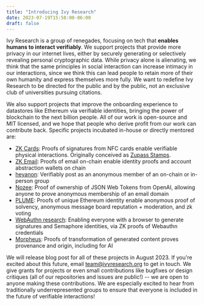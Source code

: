 ```yaml
---
title: "Introducing Ivy Research"
date: 2023-07-19T15:58:00-06:00
draft: false
---
```


Ivy Research is a group of renegades, focusing on tech that **enables humans to interact verifiably**. We support projects that provide more privacy in our internet lives, either by securely generating or selectively revealing personal cryptographic data. While privacy alone is alienating, we think that the same principles in social interaction can increase intimacy in our interactions, since we think this can lead people to retain more of their own humanity and express themselves more fully. We want to redefine Ivy Research to be directed for the public and by the public, not an exclusive club of universities pursuing citations.

We also support projects that improve the onboarding experience to datastores like Ethereum via verifiable identities, bringing the power of blockchain to the next billion people. All of our work is open-source and MIT licensed, and we hope that people who derive profit from our work can contribute back. Specific projects incubated in-house or directly mentored are:

- [ZK Cards](https://stamps.ivyresearch.org): Proofs of signatures from NFC cards enable verifiable physical interactions. Originally conceived as [Zupass Stamps](https://pse-team.notion.site/Zupass-Stamps-Retrospective-v1-6bd7aa223f4d41cdb59b4ecf8aafb130).
- [ZK Email](https://blog.aayushg.com/posts/zkemail/): Proofs of email on-chain enable identity proofs and account abstraction wallets on chain
- [heyanon](https://www.heyanon.wtf/): Verifiably post as an anonymous member of an on-chain or in-person group
- [Nozee](https://www.nozee.xyz/): Proof of ownership of JSON Web Tokens from OpenAI, allowing anyone to prove anonymous membership of an email domain
- [PLUME](https://blog.aayushg.com/posts/nullifier): Proofs of unique Ethereum identity enable anonymous proof of solvency, anonymous message board reputation + moderation, and zk voting
- [WebAuthn research](https://github.com/semaphore-protocol/semaphore/tree/main/packages/heyauthn): Enabling everyone with a browser to generate signatures and Semaphore identities, via ZK proofs of Webauthn credentials
- [Morpheus](https://morpheus.ivyresearch.org): Proofs of transformation of generated content proves provenance and origin, including for AI

We will release blog post for all of these projects in August 2023. If you're excited about this future, email [team@ivyresearch.org](mailto:team@ivyresearch.org) to get in touch. We give grants for projects or even small contributions like bugfixes or design critiques (all of our repositories and issues are public!) -- we are open to anyone making these contributions. We are especially excited to hear from traditionally underrepresented groups to ensure that everyone is included in the future of verifiable interactions!

<!-- ## Goodbye world is a `templ` template example

Every time `Click Me!` is clicked, a request is sent to the API server, which renders `templ GoodbyeWorld()` from `partial/templates.templ`.

{{< html.inline >}}
<button
  hx-get="{{ .Site.Params.apiBaseUrl }}/goodbyeworld.html"
  hx-trigger="click"
  hx-target="#goodbye"
  hx-swap="beforeend">
  Click Me!
</button>
<div id="goodbye"></div>
{{< /html.inline >}}
 -->

